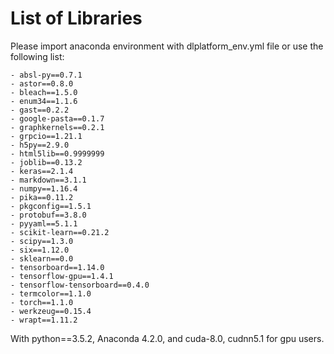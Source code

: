 # List of Libraries
Please import anaconda environment with dlplatform_env.yml file or use the following list:

    - absl-py==0.7.1
    - astor==0.8.0
    - bleach==1.5.0
    - enum34==1.1.6
    - gast==0.2.2
    - google-pasta==0.1.7
    - graphkernels==0.2.1
    - grpcio==1.21.1
    - h5py==2.9.0
    - html5lib==0.9999999
    - joblib==0.13.2
    - keras==2.1.4
    - markdown==3.1.1
    - numpy==1.16.4
    - pika==0.11.2
    - pkgconfig==1.5.1
    - protobuf==3.8.0
    - pyyaml==5.1.1
    - scikit-learn==0.21.2
    - scipy==1.3.0
    - six==1.12.0
    - sklearn==0.0
    - tensorboard==1.14.0
    - tensorflow-gpu==1.4.1
    - tensorflow-tensorboard==0.4.0
    - termcolor==1.1.0
    - torch==1.1.0
    - werkzeug==0.15.4
    - wrapt==1.11.2

With python==3.5.2, Anaconda 4.2.0, and cuda-8.0, cudnn5.1 for gpu users.
